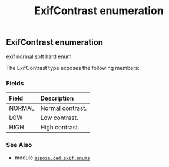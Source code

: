 ﻿---
title: ExifContrast enumeration
second_title: Aspose.CAD for Python via .NET API References
description: 
type: docs
weight: 20
url: /aspose.cad.exif.enums/exifcontrast/
is_root: false
---

## ExifContrast enumeration

exif normal soft hard enum.



The ExifContrast type exposes the following members:

### Fields
| Field | Description |
| :- | :- |
| NORMAL | Normal contrast. |
| LOW | Low contrast. |
| HIGH | High contrast. |



### See Also
* module [`aspose.cad.exif.enums`](..)
